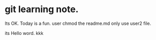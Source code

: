 # git learning note.

Its OK.
Today is a fun.
user chmod the readme.md
only use user2 file.

its Hello word.
kkk
